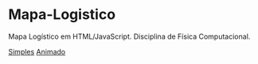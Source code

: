 # Mapa-Logistico
Mapa Logístico em HTML/JavaScript. Disciplina de Física Computacional.

[Simples](https://gamts.github.io/Mapa-Logistico/mapa%20logistico%20-%20simples.html)
[Animado](https://gamts.github.io/Mapa-Logistico/mapa_logistico_animado.html)

